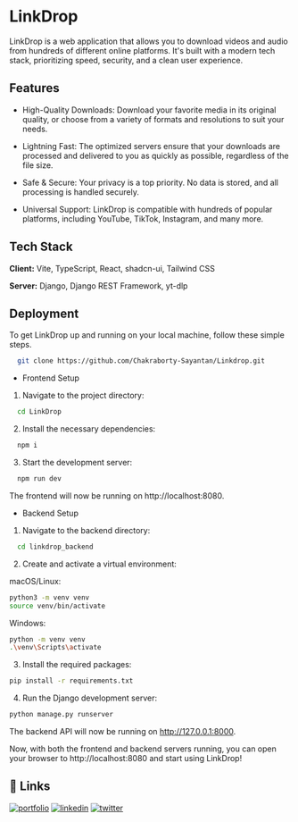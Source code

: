 
# LinkDrop

LinkDrop is a web application that allows you to download videos and audio from hundreds of different online platforms. It's built with a modern tech stack, prioritizing speed, security, and a clean user experience.


## Features

- High-Quality Downloads: Download your favorite media in its original quality, or choose from a variety of formats and resolutions to suit your needs.

- Lightning Fast: The optimized servers ensure that your downloads are processed and delivered to you as quickly as possible, regardless of the file size.

- Safe & Secure: Your privacy is a top priority. No data is stored, and all processing is handled securely.

- Universal Support: LinkDrop is compatible with hundreds of popular platforms, including YouTube, TikTok, Instagram, and many more.


## Tech Stack

**Client:** Vite, TypeScript, React, shadcn-ui, Tailwind CSS

**Server:** Django, Django REST Framework, yt-dlp


## Deployment
To get LinkDrop up and running on your local machine, follow these simple steps.

```bash
  git clone https://github.com/Chakraborty-Sayantan/Linkdrop.git
```
- Frontend Setup

1. Navigate to the project directory:

```bash
  cd LinkDrop
```
2. Install the necessary dependencies:
```bash
  npm i
```
3. Start the development server:
```bash
  npm run dev
```
The frontend will now be running on http://localhost:8080.


- Backend Setup
1. Navigate to the backend directory:
```bash
  cd linkdrop_backend
```
2. Create and activate a virtual environment:

macOS/Linux:
```bash
python3 -m venv venv
source venv/bin/activate
```
Windows:
```bash
python -m venv venv
.\venv\Scripts\activate
```
3. Install the required packages:
```bash
pip install -r requirements.txt
```
4. Run the Django development server:
```bash
python manage.py runserver
```

The backend API will now be running on http://127.0.0.1:8000.

Now, with both the frontend and backend servers running, you can open your browser to http://localhost:8080 and start using LinkDrop!
## 🔗 Links
[![portfolio](https://img.shields.io/badge/my_portfolio-000?style=for-the-badge&logo=ko-fi&logoColor=white)](https://sayantan.dpdns.org/)
[![linkedin](https://img.shields.io/badge/linkedin-0A66C2?style=for-the-badge&logo=linkedin&logoColor=white)](https://www.linkedin.com/in/sayantan-c12/)
[![twitter](https://img.shields.io/badge/twitter-1DA1F2?style=for-the-badge&logo=twitter&logoColor=white)](https://twitter.com/Sayantan_Codes)
